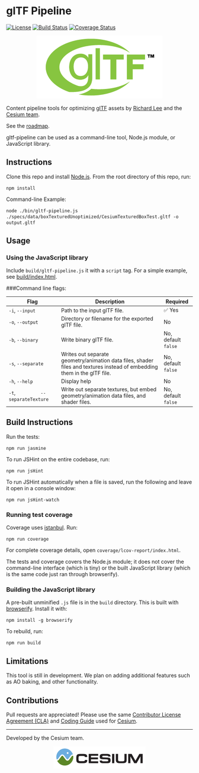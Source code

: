 # glTF Pipeline

[![License](https://img.shields.io/:license-apache-blue.svg)](https://github.com/AnalyticalGraphicsInc/gltf-pipeline/blob/master/LICENSE.md)
[![Build Status](https://travis-ci.org/AnalyticalGraphicsInc/gltf-pipeline.svg?branch=master)](https://travis-ci.org/AnalyticalGraphicsInc/gltf-pipeline)
[![Coverage Status](https://coveralls.io/repos/AnalyticalGraphicsInc/gltf-pipeline/badge.svg?branch=master)](https://coveralls.io/r/AnalyticalGraphicsInc/gltf-pipeline?branch=master)

<p align="center">
<a href="https://www.khronos.org/gltf"><img src="doc/gltf.png" /></a>
</p>

Content pipeline tools for optimizing [glTF](https://www.khronos.org/gltf) assets by [Richard Lee](http://leerichard.net/) and the [Cesium team](http://cesiumjs.org/).

See the [roadmap](https://github.com/AnalyticalGraphicsInc/gltf-pipeline/issues/1).

gltf-pipeline can be used as a command-line tool, Node.js module, or JavaScript library.

## Instructions

Clone this repo and install [Node.js](http://nodejs.org/).  From the root directory of this repo, run:
```
npm install
```

Command-line Example:
```
node ./bin/gltf-pipeline.js ./specs/data/boxTexturedUnoptimized/CesiumTexturedBoxTest.gltf -o output.gltf
```

## Usage

### Using the JavaScript library

Include `build/gltf-pipeline.js` it with a `script` tag.  For a simple example, see [build/index.html](build/index.html).


###Command line flags:

|Flag|Description|Required|
|----|-----------|--------|
|`-i`, `--input`|Path to the input glTF file.| :white_check_mark: Yes|
|`-o`, `--output`|Directory or filename for the exported glTF file.|No|
|`-b`, `--binary`|Write binary glTF file.|No, default `false`|
|`-s`, `--separate`|Writes out separate geometry/animation data files, shader files and textures instead of embedding them in the glTF file.|No, default `false`|
|`-h`, `--help`|Display help|No|
|`-t`, &nbsp;&nbsp;&nbsp;&nbsp;&nbsp;&nbsp;&nbsp;&nbsp;&nbsp;&nbsp;&nbsp;&nbsp;&nbsp;&nbsp;&nbsp;&nbsp;&nbsp;`--separateTexture`|Write out separate textures, but embed geometry/animation data files, and shader files.|No, default `false`|


## Build Instructions

Run the tests:
```
npm run jasmine
```
To run JSHint on the entire codebase, run:
```
npm run jsHint
```
To run JSHint automatically when a file is saved, run the following and leave it open in a console window:
```
npm run jsHint-watch
```

### Running test coverage

Coverage uses [istanbul](https://github.com/gotwarlost/istanbul).  Run:
```
npm run coverage
```
For complete coverage details, open `coverage/lcov-report/index.html`.

The tests and coverage covers the Node.js module; it does not cover the command-line interface (which is tiny) or the built JavaScript library (which is the same code just ran through browserify).

### Building the JavaScript library

A pre-built unminified `.js` file is in the `build` directory.  This is built with [browserify](http://browserify.org/).  Install it with:
```
npm install -g browserify
```
To rebuild, run:
```
npm run build
```

## Limitations

This tool is still in development. We plan on adding additional features such as AO baking, and other functionality.


## Contributions

Pull requests are appreciated!  Please use the same [Contributor License Agreement (CLA)](https://github.com/AnalyticalGraphicsInc/cesium/blob/master/CONTRIBUTING.md) and [Coding Guide](https://github.com/AnalyticalGraphicsInc/cesium/blob/master/Documentation/Contributors/CodingGuide/README.md) used for [Cesium](http://cesiumjs.org/).

---

Developed by the Cesium team.
<p align="center">
<a href="http://cesiumjs.org/"><img src="doc/cesium.png" /></a>
</p>